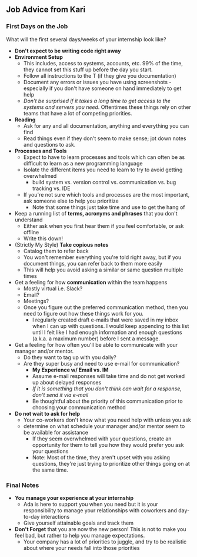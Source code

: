 ## Job Advice from Kari
### First Days on the Job

What will the first several days/weeks of your internship look like?
- **Don't expect to be writing code right away**
- **Environment Setup**
  - This includes, access to systems, accounts, etc. 99% of the time, they cannot set this stuff up before the day you start.
  - Follow all instructions to the T (if they give you documentation)
  - Document any errors or issues you have using screenshots - especially if you don't have someone on hand immediately to get help
  - _Don't be surprised if it takes a long time to get access to the systems and servers you need_. Oftentimes these things rely on other teams that have a lot of competing priorities.
- **Reading**
  - Ask for any and all documentation, anything and everything you can find
  - Read things even if they don't seem to make sense; jot down notes and questions to ask.
- **Processes and Tools**
  - Expect to have to learn processes and tools which can often be as difficult to learn as a new programming language
  - Isolate the different items you need to learn to try to avoid getting overwhelmed
    - build system vs. version control vs. communication vs. bug tracking vs. IDE
  - If you're not sure which tools and processes are the most important, ask someone else to help you prioritize
    - Note that some things just take time and use to get the hang of
- Keep a running list of **terms, acronyms and phrases** that you don't understand
  - Either ask when you first hear them if you feel comfortable, or ask offline
  - Write this down!
- (Strictly My Style) **Take copious notes**
  - Catalog them to refer back
  - You won't remember everything you're told right away, but if you document things, you can refer back to them more easily
  - This will help you avoid asking a similar or same question multiple times
- Get a feeling for how **communication** within the team happens
  - Mostly virtual i.e. Slack?
  - Email?
  - Meetings?
  - Once you figure out the preferred communication method, then you need to figure out how these things work for you.
    - I regularly created draft e-mails that were saved in my inbox when I can up with questions. I would keep appending to this list until I felt like I had enough information and enough questions (a.k.a. a maximum number) before I sent a message.
- Get a feeling for how often you'll be able to communicate with your manager and/or mentor.
  - Do they want to tag up with you daily?
  - Are they super busy and need to use e-mail for communication?
    - **My Experience w/ Email vs. IM**
    - Assume e-mail responses will take time and do not get worked up about delayed responses
    - _If it is something that you don't think can wait for a response, don't send it via e-mail_
    - Be thoughtful about the priority of this communication prior to choosing your communication method
- **Do not wait to ask for help**
  - Your co-workers don't know what you need help with unless you ask
  - determine on what schedule your manager and/or mentor seem to be available for assistance
    - If they seem overwhelmed with your questions, create an opportunity for them to tell you how they would prefer you ask your questions
    - Note: Most of the time, they aren't upset with you asking questions, they're just trying to prioritize other things going on at the same time.

### Final Notes
- **You manage your experience at your internship**
  - Ada is here to support you when you need but it is your responsibility to manage your relationships with coworkers and day-to-day interactions
  - Give yourself attainable goals and track them
- **Don't Forget** that you are now the new person! This is not to make you feel bad, but rather to help you manage expectations.   
  - Your company has a lot of priorities to juggle, and try to be realistic about where your needs fall into those priorities
